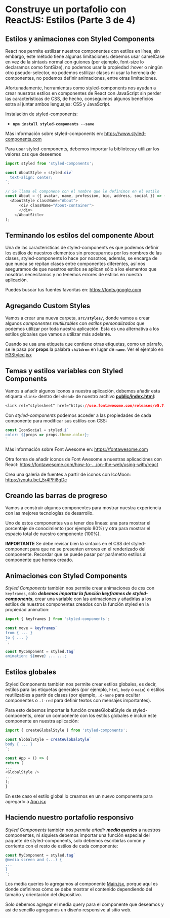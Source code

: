 # Construye un portafolio con ReactJS: **Estilos** (Parte 3 de 4)

## Estilos y animaciones con **Styled Components**

React nos permite estilizar nuestros componentes con estilos en línea, sin embargo, este método tiene algunas limitaciones: debemos usar camelCase en vez de la sintaxis normal con guiones (por ejemplo, font-size lo declaramos como fontSize), no podemos usar la propiedad :hover o ningún otro pseudo-selector, no podemos estilizar clases ni usar la herencia de componentes, no podemos definir animaciones, entre otras limitaciones.

Afortunadamente, herramientas como styled-components nos ayudan a crear nuestros estilos en componentes de React con JavaScript sin perder las características de CSS, de hecho, conseguimos algunos beneficios extra al juntar ambos lenguajes: CSS y JavaScript.

Instalación de styled-components: 

- **`npm install styled-components --save`**

Más información sobre styled-components en: https://www.styled-components.com

Para usar styled-components, debemos importar la bibliotecay utilizar los valores css que deseemos

```js
import styled from 'styled-components';

const AboutStyle = styled.div`
  text-align: center;
`;

// Se llama el componene con el nombre que le definimos en el estilo
const About = ({ avatar, name, profession, bio, address, social }) => (
  <AboutStyle className="About">
      <div className="About-container">
      </div>
    </AboutStile>
);
```


## Terminando los estilos del componente About

Una de las características de styled-components es que podemos definir los estilos de nuestros elementos sin preocuparnos por los nombres de las clases, styled-components lo hace por nosotros, además, se encarga de que nunca se repitan clases entre componentes diferentes, así nos aseguramos de que nuestros estilos se aplican sólo a los elementos que nosotros necesitamos y no tenemos errores de estilos en nuestra aplicación.

Puedes buscar tus fuentes favoritas en: https://fonts.google.com


## Agregando Custom Styles

Vamos a crear una nueva carpeta, **`src/styles/`**, donde vamos a crear algunos _componentes reutilizables_ con _estilos personalizados_ que podemos utilizar por toda nuestra aplicación. Esta es una alternativa a los estilos globales que vamos a utilizar más adelante.

Cuando se usa una etiqueta que contiene otras etiquetas, como un párrafo, se le pasa por **props** la palabra **`children`** en lugar de **`name`**. Ver el ejemplo en [H3Styled.jsx](../src/styled/H3Styled.jsx)


## Temas y estilos variables con Styled Components

Vamos a añadir algunos iconos a nuestra aplicación, debemos añadir esta etiqueta `<link>` dentro del `<head>` de nuestro archivo [**public/index.html**](../public/index.html):

```css
<link rel="stylesheet" href="https://use.fontawesome.com/releases/v5.7.2/css/all.css" integrity="sha384-fnmOCqbTlWIlj8LyTjo7mOUStjsKC4pOpQbqyi7RrhN7udi9RwhKkMHpvLbHG9Sr" crossorigin="anonymous">
```

Con _styled-components_ podemos acceder a las propiedades de cada componente para modificar sus estilos con CSS:

```js
const IconSocial = styled.i`
color: ${props => props.theme.color};
`
```

Más información sobre Font Awesome en: https://fontawesome.com

Otra forma de añadir iconos de Font Awesome a nuestras aplicaciónes con React: https://fontawesome.com/how-to-…/on-the-web/using-with/react

Crea una galería de fuentes a partir de iconos con IcoMoon: https://youtu.be/_5r4PFi8gDc


## Creando las barras de progreso

Vamos a construir algunos componentes para mostrar nuestra experiencia con las mejores tecnologías de desarrollo.

Uno de estos componentes va a tener dos líneas: una para mostrar el porcentaje de conocimiento (por ejemplo 80%) y otra para mostrar el espacio total de nuestro componente (100%).

**IMPORTANTE** Se debe revisar bien la sintaxis en el CSS del styled-component para que no se presenten errores en el renderizado del componente. Recordar que se puede pasar por parámetro estilos al componente que hemos creado.


## Animaciones con Styled Components

_Styled Components_ también nos permite crear animaciones de _css_ con `keyframes`, solo _**debemos importar la función keyframes de styled-components**_, crear una variable con las animaciones y añadirlas a los estilos de nuestros componentes creados con la función styled en la propiedad animation:

```js
import { keyframes } from 'styled-components';

const move = keyframes`
from { ... }
to { ... }
`;

const MyComponent = styled.tag`
animation: ${move} ... ...;
```


## Estilos globales

Styled Components también nos permite crear estilos globales, es decir, estilos para las etiquetas generales (por ejemplo, `html`, `body` o `main`) o estilos reutilizables a partir de clases (por ejemplo, `.d-none` para ocultar componentes o `.t-red` para definir textos con mensajes importantes).

Para esto debemos importar la función createGlobalStyle de styled-components, crear un componente con los estilos globales e incluir este componente en nuestra aplicación:

```js
import { createGlobalStyle } from 'styled-components';

const GlobalStyle = createGlobalStyle`
body { ... }
`;

const App = () => {
return (
...
<GlobalStyle />
...
);
}
```

En este caso el estilo global lo creamos en un nuevo componente para agregarlo a [App.jsx](../src/container/App.jsx)



## Haciendo nuestro portafolio responsivo

_Styled Components_ también nos _permite_ _añadir **media queries**_ a nuestros componentes, ni siquiera debemos importar una función especial del paquete de styled-components, solo debemos escribirlas común y corriente con el resto de estilos de cada componente:

```js
const MyComponent = styled.tag`
@media screen and (...) {
...
}
`;
```

Los media queries lo agregamos al componente [Main.jsx](../src/components/Main.jsx), porque aquí es donde definimos cómo se debe mostrar el contenido dependiendo del tamaño y orientación del dispositivo.

Solo debemos agregar el media query para el componente que deseamos y así de sencillo agregamos un diseño responsive al sitio web.


